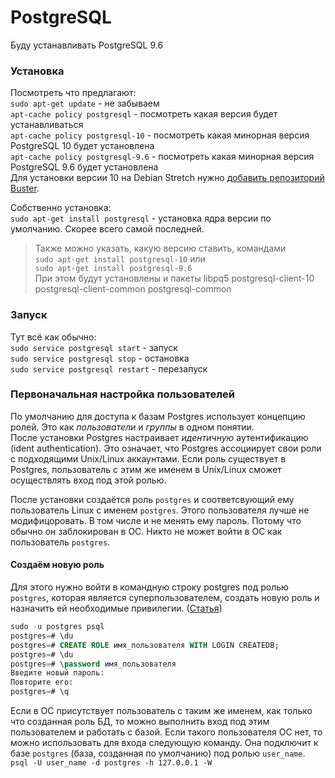 # PostgreSQL
Буду устанавливать PostgreSQL 9.6

### Установка
Посмотреть что предлагают:  
`sudo apt-get update` - не забываем  
`apt-cache policy postgresql` - посмотреть какая версия будет устанавливаться  
`apt-cache policy postgresql-10` - посмотреть какая минорная версия PostgreSQL 10 будет установлена  
`apt-cache policy postgresql-9.6` - посмотреть какая минорная версия PostgreSQL 9.6 будет установлена  
Для установки версии 10 на Debian Stretch нужно [добавить репозиторий Buster](README.md#Добавление-репозитория-buster).  

Собственно установка:  
`sudo apt-get install postgresql` - установка ядра версии по умолчанию. Скорее всего самой последней.  
> Также можно указать, какую версию ставить, командами  
> `sudo apt-get install postgresql-10` или  
> `sudo apt-get install postgresql-9.6`  
При этом будут установлены и пакеты libpq5 postgresql-client-10 postgresql-client-common postgresql-common  

### Запуск
Тут всё как обычно:  
`sudo service postgresql start` - запуск  
`sudo service postgresql stop` - остановка  
`sudo service postgresql restart` - перезапуск  

### Первоначальная настройка пользователей
По умолчанию для доступа к базам Postgres использует концепцию ролей. Это как _пользователи_ и _группы_ в одном понятии.  
После установки Postgres настраивает _идентичную_ аутентификацию (ident authentication). Это означает, что Postgres ассоциирует свои роли с подходящими Unix/Linux аккаунтами. Если роль существует в Postgres, пользователь с этим же именем в Unix/Linux сможет осуществлять вход под этой ролью.  

После установки создаётся роль `postgres` и соответсвующий ему пользователь Linux с именем `postgres`. Этого пользователя лучше не модифицоровать. В том числе и не менять ему пароль. Потому что обычно он заблокирован в ОС. Никто не может войти в ОС как пользователь `postgres`.  

#### Создаём новую роль
Для этого нужно войти в командную строку postgres под ролью `postgres`, которая является суперпользователем, создать новую роль и назначить ей необходимые привилегии. ([Статья](https://postgrespro.ru/docs/postgresql/9.6/sql-createrole))  
```sql
sudo -u postgres psql
postgres=# \du
postgres=# CREATE ROLE имя_пользователя WITH LOGIN CREATEDB;
postgres=# \du
postgres=# \password имя_пользователя
Введите новый пароль:
Повторите его:
postgres=# \q
```
Если в ОС присутствует пользователь с таким же именем, как только что созданная роль БД, то можно выполнить вход под этим пользователем и работать с базой. Если такого пользователя ОС нет, то можно использовать для входа следующую команду. Она подключит к базе `postgres` (база, созданная по умолчанию) под ролью `user_name`.  
`psql -U user_name -d postgres -h 127.0.0.1 -W`
